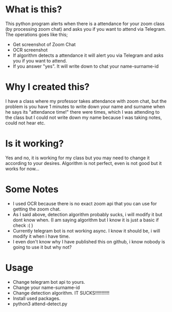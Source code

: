 # What is this?
This python program alerts when there is a attendance for your zoom class (by processing zoom chat) and asks you if you want to attend via Telegram. The operations goes like this;
- Get screenshot of Zoom Chat 
- OCR screenshot
- If algorithm detects a attendance it will alert you via Telegram and asks you if you want to attend.
- If you answer "yes". It will write down to chat your name-surname-id

# Why I created this?
I have a class where my professor takes attendance with zoom chat, but the problem is you have 1 minutes to write down your name and surname when he says its "attendance time!"
there were times, which I was attending to the class but I could not write down my name because I was taking notes, could not hear etc.

# Is it working?
Yes and no, it is working for my class but you may need to change it according to your desires. Algorithm is not perfect, even is not good but it works for now...

# Some Notes
- I used OCR because there is no exact zoom api that you can use for getting the zoom chat.
- As I said above, detection algorithm probably sucks, i will modify it but dont know when. (I am saying algorithm but I know it is just a basic if check :( )
- Currently telegram bot is not working async. I know it should be, i will modify it when i have time.
- I even don't know why I have published this on github, i know nobody is going to use it but why not?

# Usage
- Change telegram bot api to yours.
- Change your name-surname-id
- Change detection algorithm. IT SUCKS!!!!!!!!!!!
- Install used packages.
- python3 attend-detect.py 
